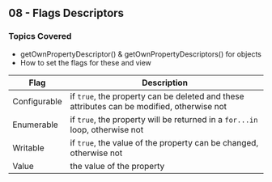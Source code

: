 ## 08 - Flags Descriptors

### Topics Covered

- getOwnPropertyDescriptor() & getOwnPropertyDescriptors() for objects
- How to set the flags for these and view

| Flag         | Description                                                                                |
| ------------ | ------------------------------------------------------------------------------------------ |
| Configurable | if `true`, the property can be deleted and these attributes can be modified, otherwise not |
| Enumerable   | if `true`, the property will be returned in a `for...in` loop, otherwise not               |
| Writable     | if `true`, the value of the property can be changed, otherwise not                         |
| Value        | the value of the property                                                                  |
